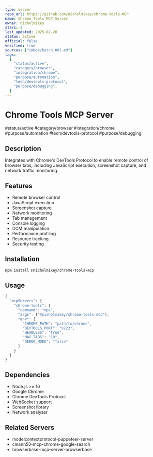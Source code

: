 ```yaml
---
type: server
repo_url: https://github.com/nicholmikey/chrome-tools-MCP
name: Chrome Tools MCP Server
owner: nicholmikey
stars: 2
last_updated: 2025-02-28
status: active
official: false
verified: true
sources: ["inbox/batch_005.md"]
tags:
  [
    "status/active",
    "category/browser",
    "integration/chrome",
    "purpose/automation",
    "tech/devtools-protocol",
    "purpose/debugging",
  ]
---
```


# Chrome Tools MCP Server

#status/active #category/browser #integration/chrome #purpose/automation #tech/devtools-protocol #purpose/debugging

## Description

Integrates with Chrome's DevTools Protocol to enable remote control of browser tabs, including JavaScript execution, screenshot capture, and network traffic monitoring.

## Features

- Remote browser control
- JavaScript execution
- Screenshot capture
- Network monitoring
- Tab management
- Console logging
- DOM manipulation
- Performance profiling
- Resource tracking
- Security testing

## Installation

```bash
npm install @nicholmikey/chrome-tools-mcp
```

## Usage

```javascript
{
  "mcpServers": {
    "chrome-tools": {
      "command": "npx",
      "args": ["@nicholmikey/chrome-tools-mcp"],
      "env": {
        "CHROME_PATH": "path/to/chrome",
        "DEVTOOLS_PORT": "9222",
        "HEADLESS": "true",
        "MAX_TABS": "10",
        "DEBUG_MODE": "false"
      }
    }
  }
}
```

## Dependencies

- Node.js >= 16
- Google Chrome
- Chrome DevTools Protocol
- WebSocket support
- Screenshot library
- Network analyzer

## Related Servers

- modelcontextprotocol-puppeteer-server
- cmann50-mcp-chrome-google-search
- browserbase-mcp-server-browserbase
